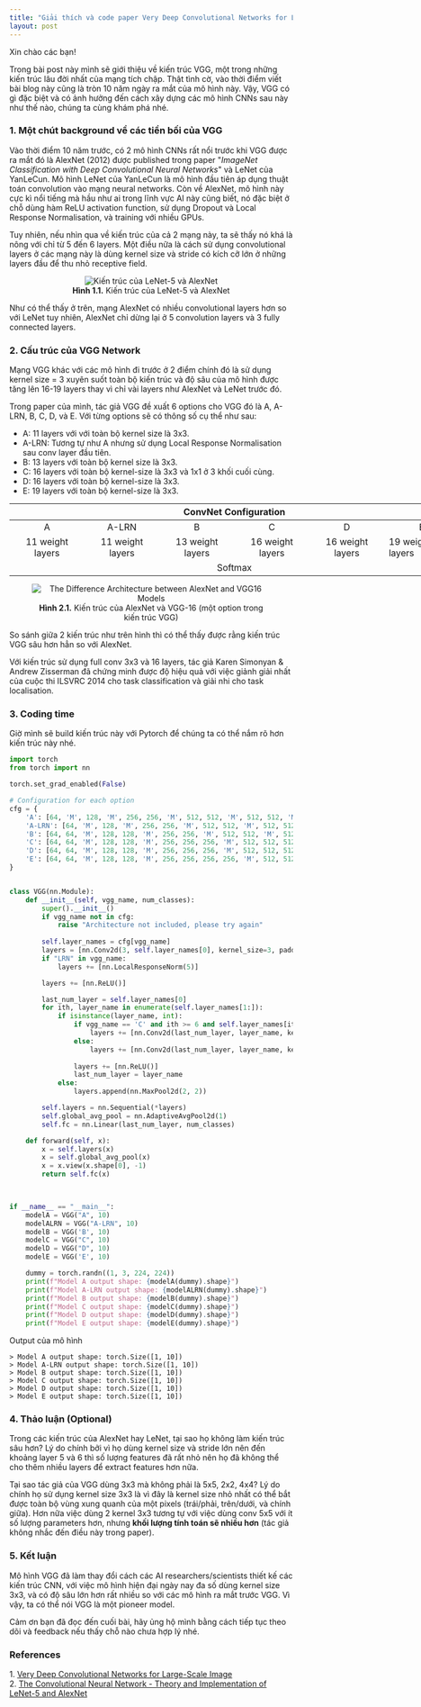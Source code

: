 ```yaml
---
title: "Giải thích và code paper Very Deep Convolutional Networks for Large-Scale Image Recognition"
layout: post
---
```



Xin chào các bạn!

Trong bài post này mình sẽ giới thiệu về kiến trúc VGG, một trong những kiến trúc lâu đời nhất của mạng tích chập. Thật tình cờ, vào thời điểm viết bài blog này cũng là tròn 10 năm ngày ra mắt của mô hình này. Vậy, VGG có gì đặc biệt và có ảnh hưởng đến cách xây dựng các mô hình CNNs sau này như thế nào, chúng ta cùng khám phá nhé.


### 1. Một chút background về các tiền bối của VGG  
Vào thời điểm 10 năm trước, có 2 mô hình CNNs rất nổi trước khi VGG được ra mắt đó là AlexNet (2012) được published trong paper "_ImageNet Classification with Deep Convolutional Neural Networks_" và LeNet của YanLeCun. Mô hình LeNet của YanLeCun là mô hình đầu tiên áp dụng thuật toán convolution vào mạng neural networks. Còn về AlexNet, mô hình này cực kì nổi tiếng mà hầu như ai trong lĩnh vực AI này cũng biết, nó đặc biệt ở chỗ dùng hàm ReLU activation function, sử dụng Dropout và Local Response Normalisation, và training với nhiều GPUs. 

Tuy nhiên, nếu nhìn qua về kiến trúc của cả 2 mạng này, ta sẽ thấy nó khá là nông với chỉ từ 5 đến 6 layers. Một điều nữa là cách sử dụng convolutional layers ở các mạng này là dùng kernel size và stride có kích cỡ lớn ở những layers đầu để thu nhỏ receptive field. 


<figure style="text-align: center">
<img src="https://pabloinsente.github.io/assets/post-8/alexnet.png" alt="Kiến trúc của LeNet-5 và AlexNet">
<figcaption><b>Hình 1.1.</b> Kiến trúc của LeNet-5 và AlexNet</figcaption>
</figure>



Như có thể thấy ở trên, mạng AlexNet có nhiều convolutional layers hơn so với LeNet tuy nhiên, AlexNet chỉ dừng lại ở 5 convolution layers và 3 fully connected layers. 

### 2. Cấu trúc của VGG Network
Mạng VGG khác với các mô hình đi trước ở 2 điểm chính đó là sử dụng kernel size = 3 xuyên suốt toàn bộ kiến trúc và độ sâu của mô hình được tăng lên 16-19 layers thay vì chỉ vài layers như AlexNet và LeNet trước đó.

Trong paper của mình, tác giả VGG đề xuất 6 options cho VGG đó là A, A-LRN, B, C, D, và E. Với từng options sẽ có thông số cụ thể như sau:

* A: 11 layers với với toàn bộ kernel size là 3x3.  
* A-LRN: Tương tự như A nhưng sử dụng Local Response Normalisation sau conv layer đầu tiên.  
* B: 13 layers với toàn bộ kernel size là 3x3.  
* C: 16 layers với toàn bộ kernel-size là 3x3 và 1x1 ở 3 khối cuối cùng.
* D: 16 layers với  toàn bộ kernel-size là 3x3.  
* E: 19 layers với toàn bộ kernel-size là 3x3. 


<!-- <table>

<th colspan="6" style="text-align: center"> ConvNet Configuration </th>

<tr>
    <td style="text-align: center">A</td>
    <td style="text-align: center">A-LRN</td>
    <td style="text-align: center">B</td>
    <td style="text-align: center">C</td>
    <td style="text-align: center">D</td>
    <td style="text-align: center">E</td>
</tr>

<tr>
    <td style="text-align: center">11 weight layers</td>
    <td style="text-align: center">11 weight layers</td>
    <td style="text-align: center">13 weight layers</td>
    <td style="text-align: center">16 weight layers</td>
    <td style="text-align: center">16 weight layers</td>
    <td style="text-align: center">19 weight layers</td>
</tr>

<td colspan="6" style="text-align: center"> input (224x224 RGB image) </td>

<tr>
    <td style="text-align: center">Conv3-64</td>
    <td style="text-align: center">Conv3-64<br><b>LRN</td>
    <td style="text-align: center">Conv3-64<br><b>Conv3-64</td>
    <td style="text-align: center">Conv3-64<br>Conv3-64</td>
    <td style="text-align: center">Conv3-64<br>Conv3-64</td>
    <td style="text-align: center">Conv3-64<br>Conv3-64</td>
</tr>

<td colspan="6" style="text-align: center"> Max Pooling  </td>

<tr>
    <td style="text-align: center">Conv3-128</td>
    <td style="text-align: center">Conv3-128</td>
    <td style="text-align: center">Conv3-128<br><b>Conv3-128</td>
    <td style="text-align: center">Conv3-128<br>Conv3-128</td>
    <td style="text-align: center">Conv3-128<br>Conv3-128</td>
    <td style="text-align: center">Conv3-128<br>Conv3-128</td>
</tr>

<td colspan="6" style="text-align: center"> Max Pooling  </td>

<tr>
    <td style="text-align: center">Conv3-256<br>Conv3-256</td>
    <td style="text-align: center">Conv3-256<br>Conv3-256</td>
    <td style="text-align: center">Conv3-256<br>Conv3-256</td>
    <td style="text-align: center">Conv3-256<br>Conv3-256<br><b>Conv1-256</td>
    <td style="text-align: center">Conv3-256<br>Conv3-256<br><b>Conv3-256</td>
    <td style="text-align: center">Conv3-256<br>Conv3-256<br>Conv3-256<br><b>Conv3-256</td>
</tr>

<td colspan="6" style="text-align: center"> Max Pooling  </td>

<tr>
    <td style="text-align: center">Conv3-512<br>Conv3-512</td>
    <td style="text-align: center">Conv3-512<br>Conv3-512</td>
    <td style="text-align: center">Conv3-512<br>Conv3-512</td>
    <td style="text-align: center">Conv3-512<br>Conv3-512<br><b>Conv1-512</td>
    <td style="text-align: center">Conv3-512<br>Conv3-512<br><b>Conv3-512</td>
    <td style="text-align: center">Conv3-512<br>Conv3-512<br>Conv3-512<br><b>Conv3-512</td>
</tr>

<tr>
<td colspan="6" style="text-align: center"> Max Pooling  </td>
</tr>
<tr>
<td colspan="6" style="text-align: center"> FC-4096  </td>
</tr>
<tr>
<td colspan="6" style="text-align: center"> FC-4096  </td>
</tr>
<tr>
<td colspan="6" style="text-align: center"> FC-1000  </td>
</tr>

<td colspan="6" style="text-align: center"> Softmax</td>

</table> -->

<table style="width: 800px; margin: 0 auto;">  <thead>
  <tr>
    <th colspan="6" style="text-align: center">ConvNet Configuration</th>
  </tr>
</thead>

<tbody>  <tr>
    <td style="text-align: center">A</td>
    <td style="text-align: center">A-LRN</td>
    <td style="text-align: center">B</td>
    <td style="text-align: center">C</td>
    <td style="text-align: center">D</td>
    <td style="text-align: center">E</td>
  </tr>
  <tr>
    <td style="text-align: center">11 weight layers</td>
    <td style="text-align: center">11 weight layers</td>
    <td style="text-align: center">13 weight layers</td>
    <td style="text-align: center">16 weight layers</td>
    <td style="text-align: center">16 weight layers</td>
    <td style="align: center">19 weight layers</td>
  </tr>
  <tr>
    <td colspan="6" style="text-align: center">Softmax</td>
  </tr>
</tbody>

</table>





<figure style="text-align: center">
  <img src="https://www.researchgate.net/profile/Siti-Nurulain-Mohd-Rum/publication/350550608/figure/fig3/AS:1007769725452289@1617282434523/The_Difference_Architecture_between_AlexNet_and_VGG16_Models.png" alt="The Difference Architecture between AlexNet and VGG16 Models">
  <figcaption style = "text-align: center" ><b>Hình 2.1.</b> Kiến trúc của AlexNet và VGG-16 (một option trong kiến trúc VGG)</figcaption>
</figure>


So sánh giữa 2 kiến trúc như trên hình thì có thể thấy được rằng kiến trúc VGG sâu hơn hẳn so với AlexNet. 

Với kiến trúc sử dụng full conv 3x3 và 16 layers, tác giả Karen Simonyan & Andrew Zisserman đã chứng minh được độ hiệu quả với việc giảnh giải nhất của cuộc thi ILSVRC 2014 cho task classification và giải nhi cho task localisation.

### 3. Coding time
Giờ mình sẽ build kiến trúc này với Pytorch để chúng ta có thể nắm rõ hơn kiến trúc này nhé. 
```python
import torch
from torch import nn

torch.set_grad_enabled(False)

# Configuration for each option
cfg = {
    'A': [64, 'M', 128, 'M', 256, 256, 'M', 512, 512, 'M', 512, 512, 'M'],
    'A-LRN': [64, 'M', 128, 'M', 256, 256, 'M', 512, 512, 'M', 512, 512, 'M'],
    'B': [64, 64, 'M', 128, 128, 'M', 256, 256, 'M', 512, 512, 'M', 512, 512, 'M'],
    'C': [64, 64, 'M', 128, 128, 'M', 256, 256, 256, 'M', 512, 512, 512, 'M', 512, 512, 512, 'M'],
    'D': [64, 64, 'M', 128, 128, 'M', 256, 256, 256, 'M', 512, 512, 512, 'M', 512, 512, 512, 'M'],
    'E': [64, 64, 'M', 128, 128, 'M', 256, 256, 256, 256, 'M', 512, 512, 512, 512, 'M', 512, 512, 512, 512, 'M'],
}


class VGG(nn.Module):
    def __init__(self, vgg_name, num_classes):
        super().__init__()
        if vgg_name not in cfg:
            raise "Architecture not included, please try again"
        
        self.layer_names = cfg[vgg_name]
        layers = [nn.Conv2d(3, self.layer_names[0], kernel_size=3, padding = 1)]
        if "LRN" in vgg_name:
            layers += [nn.LocalResponseNorm(5)]

        layers += [nn.ReLU()]

        last_num_layer = self.layer_names[0]
        for ith, layer_name in enumerate(self.layer_names[1:]):
            if isinstance(layer_name, int):
                if vgg_name == 'C' and ith >= 6 and self.layer_names[ith+2] == 'M':
                    layers += [nn.Conv2d(last_num_layer, layer_name, kernel_size=1, stride=1, padding = 0)]
                else:
                    layers += [nn.Conv2d(last_num_layer, layer_name, kernel_size=3, stride=1, padding = 1)]
    
                layers += [nn.ReLU()]
                last_num_layer = layer_name
            else:
                layers.append(nn.MaxPool2d(2, 2))

        self.layers = nn.Sequential(*layers)
        self.global_avg_pool = nn.AdaptiveAvgPool2d(1)
        self.fc = nn.Linear(last_num_layer, num_classes)

    def forward(self, x):
        x = self.layers(x)
        x = self.global_avg_pool(x)
        x = x.view(x.shape[0], -1)
        return self.fc(x)
        


if __name__ == "__main__":
    modelA = VGG("A", 10)
    modelALRN = VGG("A-LRN", 10)
    modelB = VGG('B', 10)
    modelC = VGG("C", 10)
    modelD = VGG("D", 10)
    modelE = VGG('E', 10)

    dummy = torch.randn((1, 3, 224, 224))
    print(f"Model A output shape: {modelA(dummy).shape}")
    print(f"Model A-LRN output shape: {modelALRN(dummy).shape}")
    print(f"Model B output shape: {modelB(dummy).shape}")
    print(f"Model C output shape: {modelC(dummy).shape}")
    print(f"Model D output shape: {modelD(dummy).shape}")
    print(f"Model E output shape: {modelE(dummy).shape}")
```

Output của mô hình
```
> Model A output shape: torch.Size([1, 10])
> Model A-LRN output shape: torch.Size([1, 10])
> Model B output shape: torch.Size([1, 10])
> Model C output shape: torch.Size([1, 10])
> Model D output shape: torch.Size([1, 10])
> Model E output shape: torch.Size([1, 10])
```

### 4. Thảo luận (Optional)
Trong các kiến trúc của AlexNet hay LeNet, tại sao họ không làm kiến trúc sâu hơn? Lý do chính bởi vì họ dùng kernel size và stride lớn nên đến khoảng layer 5 và 6 thì số lượng features đã rất nhỏ nên họ đã không thể cho thêm nhiều layers để extract features hơn nữa. 

Tại sao tác giả của VGG dùng 3x3 mà không phải là 5x5, 2x2, 4x4? Lý do chính họ sử dụng kernel size 3x3 là vì đây là kernel size nhỏ nhất có thể bắt được toàn bộ vùng xung quanh của một pixels (trái/phải, trên/dưới, và chính giữa). Hơn nữa việc dùng 2 kernel 3x3 tương tự với việc dùng conv 5x5 với ít số lượng parameters hơn, nhưng **khối lượng tính toán sẽ nhiều hơn** (tác giả không nhắc đến điều này trong paper).

### 5. Kết luận
Mô hình VGG đã làm thay đổi cách các AI researchers/scientists thiết kế các kiến trúc CNN, với việc mô hình hiện đại ngày nay đa số dùng kernel size 3x3, và có độ sâu lớn hơn rất nhiều so với các mô hình ra mắt trước VGG. Vì vậy, ta có thể nói VGG là một pioneer model.

Cảm ơn bạn đã đọc đến cuối bài, hãy ủng hộ mình bằng cách tiếp tục theo dõi và feedback nếu thấy chỗ nào chưa hợp lý nhé. 

### References
1\. [Very Deep Convolutional Networks for Large-Scale Image][Very Deep Convolutional Networks for Large-Scale Image]  
2\. [The Convolutional Neural Network - Theory and Implementation of LeNet-5 and AlexNet][The Convolutional Neural Network - Theory and Implementation of LeNet-5 and AlexNet]



[The Convolutional Neural Network - Theory and Implementation of LeNet-5 and AlexNet]: https://pabloinsente.github.io/the-convolutional-network
[Very Deep Convolutional Networks for Large-Scale Image]: https://arxiv.org/pdf/1409.1556.pdf